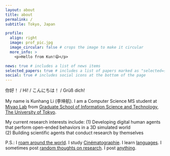 ```yaml
---
layout: about
title: about
permalink: /
subtitle: Tokyo, Japan

profile:
  align: right
  image: prof_pic.jpg
  image_circular: false # crops the image to make it circular
  more_info: >
    <p>Hello from Kun!😄</p>

news: true # includes a list of news items
selected_papers: true # includes a list of papers marked as "selected={true}"
social: true # includes social icons at the bottom of the page
---
```


你好！ / Hi! / こんにちは！ / Grüß dich!

My name is Kunhang Li (李坤航). I am a Computer Science MS student at [Miyao Lab](https://mynlp.is.s.u-tokyo.ac.jp/en/index) from [Graduate School of Information Science and Technology](https://www.i.u-tokyo.ac.jp/index_e.shtml), [The University of Tokyo](https://www.u-tokyo.ac.jp/ja/index.html).

My current research interests include:
(1) Developing digital human agents that perform open-ended behaviors in a 3D simulated world<br>
(2) Building scientific agents that conduct research by themselves

P.S.: I [roam around the world](https://kunhangl.github.io/blog/travel.html). I study [Cinématographie](https://kunhangl.github.io/blog/films.html). I learn [languages](https://kunhangl.github.io/cv/#languages-1). I sometimes post [random thoughts on research](https://kunhangl.github.io/blog/research.html). I post [anything](https://kunhangl.github.io/blog/misc.html).